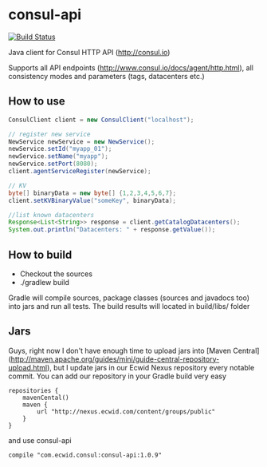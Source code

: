 consul-api
==========

[![Build Status](https://api.travis-ci.org/Ecwid/consul-api.svg)](http://travis-ci.org/Ecwid/consul-api)

Java client for Consul HTTP API (http://consul.io)

Supports all API endpoints (http://www.consul.io/docs/agent/http.html), all consistency modes and parameters (tags, datacenters etc.)

## How to use
```java
ConsulClient client = new ConsulClient("localhost");

// register new service
NewService newService = new NewService();
newService.setId("myapp_01");
newService.setName("myapp");
newService.setPort(8080);
client.agentServiceRegister(newService);

// KV
byte[] binaryData = new byte[] {1,2,3,4,5,6,7};
client.setKVBinaryValue("someKey", binaryData);

//list known datacenters
Response<List<String>> response = client.getCatalogDatacenters();
System.out.println("Datacenters: " + response.getValue());

```

## How to build
* Checkout the sources
* ./gradlew build

Gradle will compile sources, package classes (sources and javadocs too) into jars and run all tests. The build results will located in build/libs/ folder

## Jars
Guys, right now I don't have enough time to upload jars into [Maven Central] (http://maven.apache.org/guides/mini/guide-central-repository-upload.html), but I update jars in our Ecwid Nexus repository every notable commit. You can add our repository in your Gradle build very easy
```
repositories {
	mavenCental()
	maven {
		url "http://nexus.ecwid.com/content/groups/public"
	}
}
```
and use consul-api
```
compile "com.ecwid.consul:consul-api:1.0.9"
```
